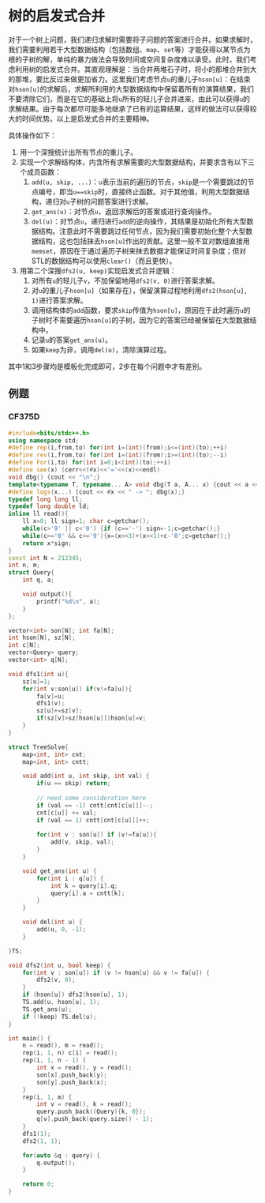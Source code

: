 # 树的启发式合并

对于一个树上问题，我们递归求解时需要将子问题的答案进行合并。如果求解时，我们需要利用若干大型数据结构（包括数组、`map`、`set`等）才能获得以某节点为根的子树的解，单纯的暴力做法会导致时间或空间复杂度难以承受。此时，我们考虑利用树的启发式合并。其直观理解是：当合并两堆石子时，将小的那堆合并到大的那堆，要比反过来做更加省力。这里我们考虑节点`u`的重儿子`hson[u]`：在结束对`hson[u]`的求解后，求解所利用的大型数据结构中保留着所有的演算结果，我们不要清除它们，而是在它的基础上将`u`所有的轻儿子合并进来，由此可以获得`u`的求解结果。由于每次都尽可能多地继承了已有的运算结果，这样的做法可以获得较大的时间优势。以上是启发式合并的主要精神。

具体操作如下：

1. 用一个深搜统计出所有节点的重儿子。
2. 实现一个求解结构体，内含所有求解需要的大型数据结构，并要求含有以下三个成员函数：
   1. `add(u, skip, ...)`：`u`表示当前的遍历的节点，`skip`是一个需要跳过的节点编号，即当`u==skip`时，直接终止函数。对于其他值，利用大型数据结构，递归对`u`子树的问题答案进行求解。
   2. `get_ans(u)`：对节点`u`，返回求解后的答案或进行查询操作。
   3. `del(u)`：对节点`u`，递归进行`add`的逆向操作，其结果是初始化所有大型数据结构。注意此时不需要跳过任何节点，因为我们需要初始化整个大型数据结构，这也包括抹去`hson[u]`作出的贡献。这里一般不宜对数组直接用`memset`，原因在于通过遍历子树来抹去数据才能保证时间复杂度；但对STL的数据结构可以使用`clear()`（而且更快）。
3. 用第二个深搜`dfs2(u, keep)`实现启发式合并逻辑：
   1. 对所有`u`的轻儿子`v`，不加保留地用`dfs2(v, 0)`进行答案求解。
   2. 对`u`的重儿子`hson[u]`（如果存在），保留演算过程地利用`dfs2(hson[u], 1)`进行答案求解。
   3. 调用结构体的`add`函数，要求`skip`传值为`hson[u]`，原因在于此时遍历`u`的子树时不需要遍历`hson[u]`的子树，因为它的答案已经被保留在大型数据结构中。
   4. 记录`u`的答案`get_ans(u)`。
   5. 如果`keep`为非，调用`del(u)`，清除演算过程。

其中1和3步骤均是模板化完成即可，2步在每个问题中才有差别。

## 例题

### CF375D

```cpp
#include<bits/stdc++.h>
using namespace std;
#define rep(i,from,to) for(int i=(int)(from);i<=(int)(to);++i)
#define rev(i,from,to) for(int i=(int)(from);i>=(int)(to);--i)
#define For(i,to) for(int i=0;i<(int)(to);++i)
#define see(x) (cerr<<(#x)<<'='<<(x)<<endl)
void dbg() {cout << "\n";}
template<typename T, typename... A> void dbg(T a, A... x) {cout << a << ' '; dbg(x...);}
#define logs(x...) {cout << #x << " -> "; dbg(x);}
typedef long long ll;
typedef long double ld;
inline ll read(){
    ll x=0; ll sign=1; char c=getchar();
    while(c>'9' || c<'0') {if (c=='-') sign=-1;c=getchar();}
    while(c>='0' && c<='9'){x=(x<<3)+(x<<1)+c-'0';c=getchar();}
    return x*sign;
}
const int N = 212345;
int n, m;
struct Query{
    int q, a;

    void output(){
        printf("%d\n", a);
    }
};

vector<int> son[N]; int fa[N];
int hson[N], sz[N];
int c[N];
vector<Query> query;
vector<int> q[N];

void dfs1(int u){
    sz[u]=1;
    for(int v:son[u]) if(v!=fa[u]){
        fa[v]=u;
        dfs1(v);
        sz[u]+=sz[v];
        if(sz[v]>sz[hson[u]])hson[u]=v;
    }
}

struct TreeSolve{
    map<int, int> cnt;
    map<int, int> cntt;

    void add(int u, int skip, int val) {
        if(u == skip) return;
        
        // need some consideration here
        if (val == -1) cntt[cnt[c[u]]]--;
        cnt[c[u]] += val;
        if (val == 1) cntt[cnt[c[u]]]++;
        
        for(int v : son[u]) if (v!=fa[u]){
            add(v, skip, val);
        }
    }

    void get_ans(int u) {
        for(int i : q[u]) {
            int k = query[i].q;
            query[i].a = cntt[k];
        }
    }

    void del(int u) {
        add(u, 0, -1);
    }

}TS;

void dfs2(int u, bool keep) {
    for(int v : son[u]) if (v != hson[u] && v != fa[u]) {
        dfs2(v, 0);
    }
    if (hson[u]) dfs2(hson[u], 1);
    TS.add(u, hson[u], 1);
    TS.get_ans(u);
    if (!keep) TS.del(u);
}

int main() {
    n = read(), m = read();
    rep(i, 1, n) c[i] = read();
    rep(i, 1, n - 1) {
        int x = read(), y = read();
        son[x].push_back(y);
        son[y].push_back(x);
    }
    rep(i, 1, m) {
        int v = read(), k = read();
        query.push_back((Query){k, 0});
        q[v].push_back(query.size() - 1);
    }
    dfs1(1);
    dfs2(1, 1);

    for(auto &q : query) {
        q.output();
    }

    return 0;
}
```



